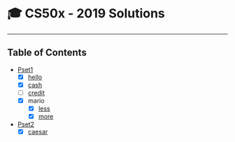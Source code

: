 # :mortar_board: CS50x - 2019 Solutions
-------------------------

## Table of Contents

- [Pset1](/Pset1)
  * [x] [hello](/Pset1/hello)
  * [x] [cash](/Pset1/cash)
  * [ ] [credit](/Pset1/credit)
  * [x] mario
    + [x] [less](/pset1/mario/less)
    + [x] [more](/pset1/mario/more)
- [Pset2](/Pset2)
  * [x] [caesar](/Pset2/caesar)
